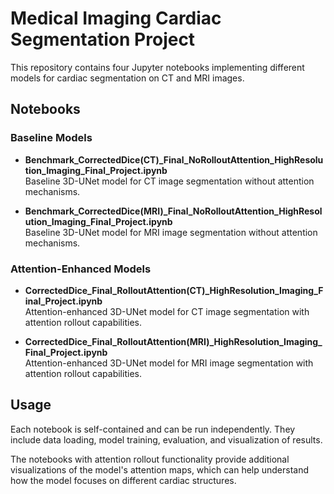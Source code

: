 # Medical Imaging Cardiac Segmentation Project

This repository contains four Jupyter notebooks implementing different models for cardiac segmentation on CT and MRI images.

## Notebooks

### Baseline Models
- **Benchmark_CorrectedDice(CT)_Final_NoRolloutAttention_HighResolution_Imaging_Final_Project.ipynb**  
  Baseline 3D-UNet model for CT image segmentation without attention mechanisms.

- **Benchmark_CorrectedDice(MRI)_Final_NoRolloutAttention_HighResolution_Imaging_Final_Project.ipynb**  
  Baseline 3D-UNet model for MRI image segmentation without attention mechanisms.

### Attention-Enhanced Models
- **CorrectedDice_Final_RolloutAttention(CT)_HighResolution_Imaging_Final_Project.ipynb**  
  Attention-enhanced 3D-UNet model for CT image segmentation with attention rollout capabilities.

- **CorrectedDice_Final_RolloutAttention(MRI)_HighResolution_Imaging_Final_Project.ipynb**  
  Attention-enhanced 3D-UNet model for MRI image segmentation with attention rollout capabilities.

## Usage

Each notebook is self-contained and can be run independently. They include data loading, model training, evaluation, and visualization of results.

The notebooks with attention rollout functionality provide additional visualizations of the model's attention maps, which can help understand how the model focuses on different cardiac structures.